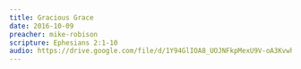 ```yaml
---
title: Gracious Grace
date: 2016-10-09
preacher: mike-robison
scripture: Ephesians 2:1-10
audio: https://drive.google.com/file/d/1Y94GlIOA8_UOJNFkpMexU9V-oA3KvwhG/view
---
```

